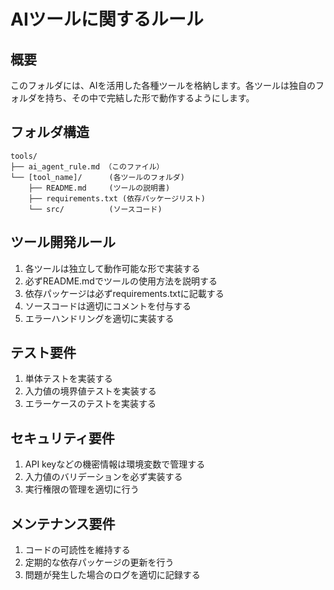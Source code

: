 # AIツールに関するルール

## 概要
このフォルダには、AIを活用した各種ツールを格納します。各ツールは独自のフォルダを持ち、その中で完結した形で動作するようにします。

## フォルダ構造
```
tools/
├── ai_agent_rule.md （このファイル）
└── [tool_name]/      (各ツールのフォルダ)
    ├── README.md     (ツールの説明書)
    ├── requirements.txt (依存パッケージリスト)
    └── src/          (ソースコード)
```

## ツール開発ルール
1. 各ツールは独立して動作可能な形で実装する
2. 必ずREADME.mdでツールの使用方法を説明する
3. 依存パッケージは必ずrequirements.txtに記載する
4. ソースコードは適切にコメントを付与する
5. エラーハンドリングを適切に実装する

## テスト要件
1. 単体テストを実装する
2. 入力値の境界値テストを実装する
3. エラーケースのテストを実装する

## セキュリティ要件
1. API keyなどの機密情報は環境変数で管理する
2. 入力値のバリデーションを必ず実装する
3. 実行権限の管理を適切に行う

## メンテナンス要件
1. コードの可読性を維持する
2. 定期的な依存パッケージの更新を行う
3. 問題が発生した場合のログを適切に記録する